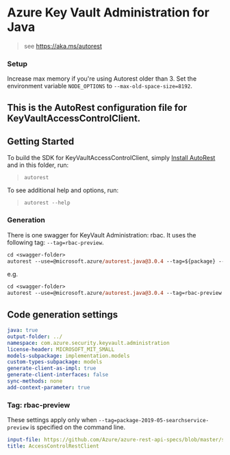 # Azure Key Vault Administration for Java
> see https://aka.ms/autorest

### Setup
Increase max memory if you're using Autorest older than 3. Set the environment variable `NODE_OPTIONS` to `--max-old-space-size=8192`.

This is the AutoRest configuration file for KeyVaultAccessControlClient.
---
## Getting Started 
To build the SDK for KeyVaultAccessControlClient, simply [Install AutoRest](https://aka.ms/autorest/install) and in this folder, run:

> `autorest`

To see additional help and options, run:

> `autorest --help`

### Generation
There is one swagger for KeyVault Administration: rbac. It uses the following tag: `--tag=rbac-preview`.

```ps
cd <swagger-folder>
autorest --use=@microsoft.azure/autorest.java@3.0.4 --tag=${package} --version=2.0.4413 
```

e.g.
```ps
cd <swagger-folder>
autorest --use=@microsoft.azure/autorest.java@3.0.4 --tag=rbac-preview --version=2.0.4413  
```
## Code generation settings
``` yaml
java: true
output-folder: ../
namespace: com.azure.security.keyvault.administration
license-header: MICROSOFT_MIT_SMALL
models-subpackage: implementation.models
custom-types-subpackage: models
generate-client-as-impl: true
generate-client-interfaces: false
sync-methods: none
add-context-parameter: true
```

### Tag: rbac-preview
These settings apply only when `--tag=package-2019-05-searchservice-preview` is specified on the command line.

``` yaml $(tag) == 'rbac-preview'
input-file: https://github.com/Azure/azure-rest-api-specs/blob/master/specification/keyvault/data-plane/Microsoft.KeyVault/preview/7.2-preview/rbac.json
title: AccessControlRestClient
```
